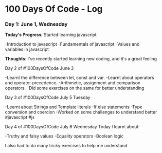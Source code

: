 # 100 Days Of Code - Log

### Day 1: June 1, Wednesday

**Today's Progress**: Started learning javascript

-Introduction to javascript
-Fundamentals of javascript
-Values and variables in javascript

**Thoughts**: I've recently started learning new coding, and it's a great feeling 

Day 2 of #100DaysOfCode  June 3

-Learnt the difference between let, const and var.
-Learnt about operators and operator precedence.
-Arithmetic, assignment and comparison operators.
-Did some exercises on the same for better understanding

Day 3 of #100DaysOfCode  July 5 Tuesday

-Learnt about Strings and Template literals
-If else statements
-Type conversion and coercion
-Worked on some challenges to understand better
#javascript #js

Day 4 of #100DaysOfCode  July 6 Wednesday
Today I learnt about:

-Truthy and falsy values
-Equality operators
-Boolean logic

I also had to do many tricky exercises to help me understand 
